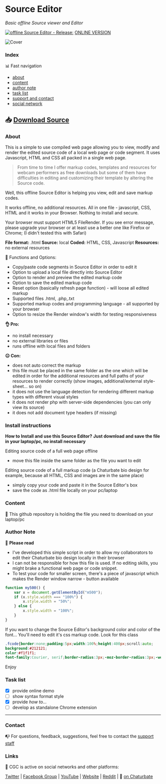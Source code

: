 # Source Editor 
*Basic offline Source viewer and Editor*

[![offline Source Editor - Release:](https://img.shields.io/badge/source%20editor-0.1.Editor-brightgreen.svg)](https://github.com/cssmfc/obs/releases/tag/v1.0.Editor) [ONLINE VERSION](https://cssmfc.github.io/assets/source_editor.html)


![Cover](https://raw.githubusercontent.com/cssmfc/obs/master/source_editor_tool/cgc_cover_source_editor.jpg)


### Index

:bar_chart: Fast navigation

* [about](README.md#about)
* [content](README.md#content)
* [author note](README.md#author-note)
* [task list](README.md#task-list)
* [support and contact](README.md#contact)
* [social network](README.md#links)

## :inbox_tray: [Download Source](https://github.com/cssmfc/obs/releases/tag/v1.0.Editor)

### About
This is a simple to use compiled web page allowing you to view, modify and render the edited source code of a local web page or code segment.
It uses Javascript, HTML and CSS all packed in a single web page.

> From time to time I offer markup codes, templates and resources for webcam performers as free downloads but some of them have  difficulties in editing and customizing their template by altering the Source code.

Well, this offline Source Editor is helping you view, edit and save markup codes.

It works offline, no additional resources. All in one file - javascript, CSS, HTML and it works in your Browser. Nothing to install and secure.

Your browser must support HTML5 FileRender. If you see error message, please upgrade your browser or at least use a better one like Firefox or Chrome; 
(I didn't tested this with Safari)
 

**File format:** .html
**Source:** local
**Coded:** HTML, CSS, Javascript
**Resources:** no external resources


:wrench: Functions and Options:
- Copy/paste code segments in Source Editor in order to edit it
- Option to upload a local file directly into Source Editor
- Option to render and preview the edited markup code
- Option to save the edited markup code 
- Reset option (basically refresh page function) - will loose all edited markup
- Supported files .html, .php,.txt
- Supported markup codes and programming language - all supported by your browser
- Option to resize the Render window's width for testing responsiveness  

**:ok_hand: Pro:**
- no install necessary
- no external libraries or files
- runs offline with local files and folders


**:neutral_face: Con:**
- does not auto correct the markup
- this file must be placed in the same folder as the one which will be edited in order for the additional resources and full paths of your resources to render correctly (show images, additional/external style-sheet... so on)
- it does not use the language detection for rendering different markup types with different visual styles
- it does not render php with server-side dependencies (you can only view its source)
- it does not add document type headers (if missing)

### Install instructions
**How to Install and use this Source Editor?**
**Just download and save the file in your laptop/pc, no install necessary**

Editing source code of a full web page offline
- move this file inside the same folder as the file you want to edit

Editing source code of a full markup code (a Chaturbate bio design for example, because all HTML, CSS and images are in the same place)
- simply copy your code and paste it in the Source Editor's box
- save the code as .html file locally on your pc/laptop 



### Content

:open_file_folder: This github repository is holding the file you need to download on your laptop/pc


### Author Note

:memo: **Please read**
* I've developed this simple script in order to allow my collaborators to edit their Chaturbate bio design locally in their browser
* I can not be responsible for how this file is used. If no editing skills, you might brake a functional web page or code snippet.
* To test your code for smaller screen, there's a piece of javascript which makes the Render window narrow - button available 

```javascript
function my500() {
    var x = document.getElementById("m500");
	if (x.style.width === "100%") {
        x.style.width = "50%";
    } else {
        x.style.width = "100%";
    }
}
```

If you want to change the Source Editor's background color and color of the font... You'll need to edit it's css markup code. Look for this class

```css
.fcode{border:none;padding:5px;width:100%;height:400px;scroll:auto;
background:#212121;
color:#f1f1f1;
font-family:Courier, serif;border-radius:3px;-moz-border-radius:3px;-webkit-border-radius:3px;}
```
Enjoy


### Task list
- [x] provide online demo
- [ ] show syntax format style
- [x] provide *how to...*
- [ ] develop as standalone Chrome extension

***

### Contact

:mailbox_with_no_mail: For questions, feedback, suggestions, feel free to contact the [support staff](https://camgirl.cloud/contact/) 


### Links 

:link: CGC is active on social networks and other platforms:

[Twitter](https://www.twitter.com/CSSMFC) | [Facebook Group](https://www.facebook.com/groups/xniteproductions/) | [YouTube](https://www.youtube.com/channel/UCbJQMNUNpK1Pt-uGyOq7iQw) | [Website](https://camgirl.cloud/) | [Reddit](https://www.reddit.com/r/CamgirlLiveEditor/) | :underage: [on Chaturbate](https://chaturbate.com/redglove/)
